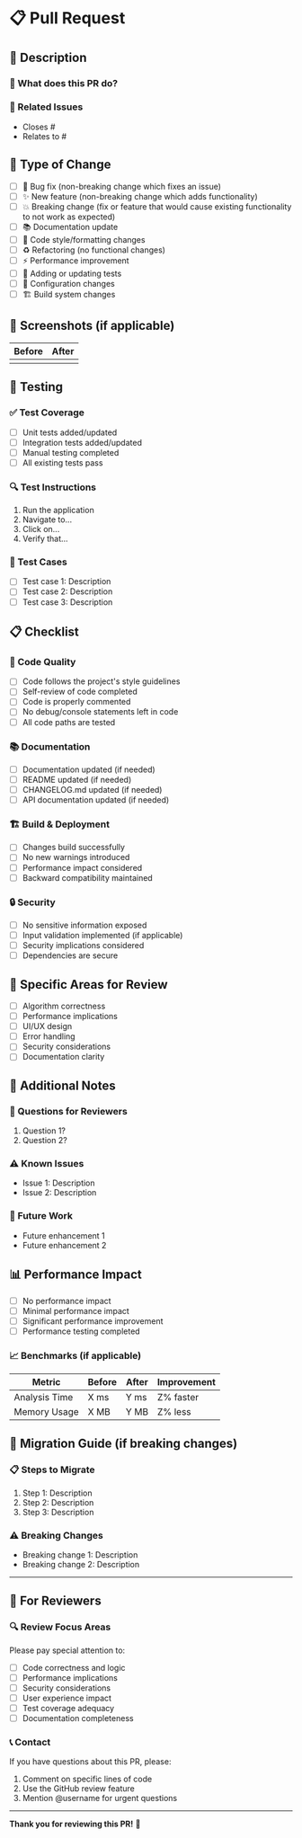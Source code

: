 # 📋 Pull Request

## 📝 Description

<!-- Provide a clear and concise description of your changes -->

### 🎯 What does this PR do?

<!-- Describe the main purpose of this PR -->

### 🔗 Related Issues

<!-- Link any related issues using keywords like "Closes #123" or "Fixes #456" -->
- Closes #
- Relates to #

## 🚀 Type of Change

<!-- Check all that apply -->

- [ ] 🐛 Bug fix (non-breaking change which fixes an issue)
- [ ] ✨ New feature (non-breaking change which adds functionality)
- [ ] 💥 Breaking change (fix or feature that would cause existing functionality to not work as expected)
- [ ] 📚 Documentation update
- [ ] 🎨 Code style/formatting changes
- [ ] ♻️ Refactoring (no functional changes)
- [ ] ⚡ Performance improvement
- [ ] 🧪 Adding or updating tests
- [ ] 🔧 Configuration changes
- [ ] 🏗️ Build system changes

## 📸 Screenshots (if applicable)

<!-- Add screenshots to help explain your changes -->

| Before | After |
|--------|-------|
| <!-- Screenshot before changes --> | <!-- Screenshot after changes --> |

## 🧪 Testing

### ✅ Test Coverage

- [ ] Unit tests added/updated
- [ ] Integration tests added/updated
- [ ] Manual testing completed
- [ ] All existing tests pass

### 🔍 Test Instructions

<!-- Provide step-by-step instructions to test your changes -->

1. Run the application
2. Navigate to...
3. Click on...
4. Verify that...

### 🎯 Test Cases

<!-- List specific test cases you've verified -->

- [ ] Test case 1: Description
- [ ] Test case 2: Description
- [ ] Test case 3: Description

## 📋 Checklist

### 🔧 Code Quality

- [ ] Code follows the project's style guidelines
- [ ] Self-review of code completed
- [ ] Code is properly commented
- [ ] No debug/console statements left in code
- [ ] All code paths are tested

### 📚 Documentation

- [ ] Documentation updated (if needed)
- [ ] README updated (if needed)
- [ ] CHANGELOG.md updated (if needed)
- [ ] API documentation updated (if needed)

### 🏗️ Build & Deployment

- [ ] Changes build successfully
- [ ] No new warnings introduced
- [ ] Performance impact considered
- [ ] Backward compatibility maintained

### 🔒 Security

- [ ] No sensitive information exposed
- [ ] Input validation implemented (if applicable)
- [ ] Security implications considered
- [ ] Dependencies are secure

## 🎯 Specific Areas for Review

<!-- Highlight specific areas where you'd like focused review -->

- [ ] Algorithm correctness
- [ ] Performance implications
- [ ] UI/UX design
- [ ] Error handling
- [ ] Security considerations
- [ ] Documentation clarity

## 💭 Additional Notes

<!-- Add any additional notes, concerns, or context for reviewers -->

### 🤔 Questions for Reviewers

<!-- Any specific questions you have for the reviewers -->

1. Question 1?
2. Question 2?

### ⚠️ Known Issues

<!-- List any known issues or limitations -->

- Issue 1: Description
- Issue 2: Description

### 🚀 Future Work

<!-- Mention any follow-up work or future improvements -->

- Future enhancement 1
- Future enhancement 2

## 📊 Performance Impact

<!-- If applicable, describe performance implications -->

- [ ] No performance impact
- [ ] Minimal performance impact
- [ ] Significant performance improvement
- [ ] Performance testing completed

### 📈 Benchmarks (if applicable)

<!-- Include benchmark results if performance-related changes -->

| Metric | Before | After | Improvement |
|--------|--------|-------|-------------|
| Analysis Time | X ms | Y ms | Z% faster |
| Memory Usage | X MB | Y MB | Z% less |

## 🔄 Migration Guide (if breaking changes)

<!-- If this PR introduces breaking changes, provide migration steps -->

### 📋 Steps to Migrate

1. Step 1: Description
2. Step 2: Description
3. Step 3: Description

### ⚠️ Breaking Changes

- Breaking change 1: Description
- Breaking change 2: Description

---

## 🤝 For Reviewers

### 🔍 Review Focus Areas

Please pay special attention to:

- [ ] Code correctness and logic
- [ ] Performance implications
- [ ] Security considerations
- [ ] User experience impact
- [ ] Test coverage adequacy
- [ ] Documentation completeness

### 📞 Contact

If you have questions about this PR, please:

1. Comment on specific lines of code
2. Use the GitHub review feature
3. Mention @username for urgent questions

---

**Thank you for reviewing this PR!** 🙏